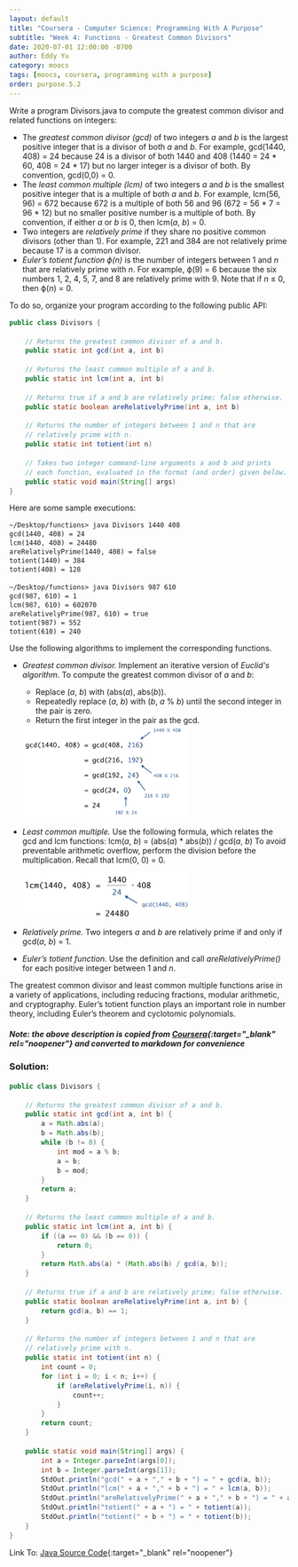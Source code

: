 ```yaml
---
layout: default
title: "Coursera - Computer Science: Programming With A Purpose"
subtitle: "Week 4: Functions - Greatest Common Divisors"
date: 2020-07-01 12:00:00 -0700
author: Eddy Yu
category: moocs
tags: [moocs, coursera, programming with a purpose]
order: purpose.5.2
---
```


Write a program Divisors.java to compute the greatest common divisor and 
related functions on integers:
* The _greatest common divisor (gcd)_ of two integers _a_ and _b_ is the 
  largest positive integer that is a divisor of both _a_ and _b_. For 
  example, gcd(1440, 408) = 24 because 24 is a divisor of both 1440 and 408 
  (1440 = 24 * 60, 408 = 24 * 17) but no larger integer is a divisor of both. 
  By convention, gcd(0,0) = 0.
* The _least common multiple (lcm)_ of two integers _a_ and _b_ is the 
  smallest positive integer that is a multiple of both _a_ and _b_. For example, 
  lcm(56, 96) = 672 because 672 is a multiple of both 56 and 96 
  (672 = 56 * 7 = 96 * 12) but no smaller positive number is a multiple of both. 
  By convention, if either _a_ or _b_ is 0, then lcm(_a_, _b_) = 0.
* Two integers are _relatively prime_ if they share no positive common divisors 
  (other than 1). For example, 221 and 384 are not relatively prime because 17 
   is a common divisor.
* _Euler’s totient function ϕ(n)_ is the number of integers between 1 and _n_ 
  that are relatively prime with _n_. For example, ϕ(9) = 6 because the six 
  numbers 1, 2, 4, 5, 7, and 8 are relatively prime with 9. Note that if _n_ ≤ 0, 
  then ϕ(_n_) = 0.
  
To do so, organize your program according to the following public API:

```java
public class Divisors {

    // Returns the greatest common divisor of a and b.
    public static int gcd(int a, int b)

    // Returns the least common multiple of a and b.
    public static int lcm(int a, int b)

    // Returns true if a and b are relatively prime; false otherwise.
    public static boolean areRelativelyPrime(int a, int b)

    // Returns the number of integers between 1 and n that are
    // relatively prime with n.
    public static int totient(int n)

    // Takes two integer command-line arguments a and b and prints
    // each function, evaluated in the format (and order) given below.
    public static void main(String[] args)
}
```

Here are some sample executions:

```
~/Desktop/functions> java Divisors 1440 408
gcd(1440, 408) = 24
lcm(1440, 408) = 24480
areRelativelyPrime(1440, 408) = false
totient(1440) = 384
totient(408) = 128

~/Desktop/functions> java Divisors 987 610
gcd(987, 610) = 1
lcm(987, 610) = 602070
areRelativelyPrime(987, 610) = true
totient(987) = 552
totient(610) = 240
```

Use the following algorithms to implement the corresponding functions.

* _Greatest common divisor._ Implement an iterative version of _Euclid's algorithm_. 
  To compute the greatest common divisor of _a_ and _b_:
  * Replace (_a_, _b_) with (abs(_a_), abs(_b_)).
  * Repeatedly replace (_a_, _b_) with (_b_, _a_ % _b_) until the second integer 
    in the pair is zero.
  * Return the first integer in the pair as the gcd.
  
  <img src="gcd.png" width="300">
  
* _Least common multiple._ Use the following formula, which relates the gcd and 
  lcm functions: lcm(_a_, _b_) = (abs(_a_) * abs(_b_)) / gcd(_a_, _b_)
  To avoid preventable arithmetic overflow, perform the division before the 
  multiplication. Recall that lcm(0, 0) = 0.
  
  <img src="lcm.png" width="300">

* _Relatively prime._ Two integers _a_ and _b_ are relatively prime if and only 
  if gcd(_a_, _b_) = 1.
* _Euler’s totient function._ Use the definition and call _areRelativelyPrime()_ 
  for each positive integer between 1 and _n_.

The greatest common divisor and least common multiple functions arise in a 
variety of applications, including reducing fractions, modular arithmetic, 
and cryptography. Euler’s totient function plays an important role in number 
theory, including Euler’s theorem and cyclotomic polynomials.
  
##### Note: the above description is copied from [Coursera](https://coursera.cs.princeton.edu/introcs/assignments/functions/specification.php){:target="_blank" rel="noopener"} and converted to markdown for convenience

### Solution:
```java
public class Divisors {

    // Returns the greatest common divisor of a and b.
    public static int gcd(int a, int b) {
        a = Math.abs(a);
        b = Math.abs(b);
        while (b != 0) {
            int mod = a % b;
            a = b;
            b = mod;
        }
        return a;
    }

    // Returns the least common multiple of a and b.
    public static int lcm(int a, int b) {
        if ((a == 0) && (b == 0)) {
            return 0;
        }
        return Math.abs(a) * (Math.abs(b) / gcd(a, b));
    }

    // Returns true if a and b are relatively prime; false otherwise.
    public static boolean areRelativelyPrime(int a, int b) {
        return gcd(a, b) == 1;
    }

    // Returns the number of integers between 1 and n that are
    // relatively prime with n.
    public static int totient(int n) {
        int count = 0;
        for (int i = 0; i < n; i++) {
            if (areRelativelyPrime(i, n)) {
                count++;
            }
        }
        return count;
    }

    public static void main(String[] args) {
        int a = Integer.parseInt(args[0]);
        int b = Integer.parseInt(args[1]);
        StdOut.println("gcd(" + a + "," + b + ") = " + gcd(a, b));
        StdOut.println("lcm(" + a + "," + b + ") = " + lcm(a, b));
        StdOut.println("areRelativelyPrime(" + a + "," + b + ") = " + areRelativelyPrime(a, b));
        StdOut.println("totient(" + a + ") = " + totient(a));
        StdOut.println("totient(" + b + ") = " + totient(b));
    }
}
``` 
Link To: [Java Source Code](https://github.com/eddycyu/programming-with-a-purpose/blob/master/src/Divisors.java){:target="_blank" rel="noopener"}
